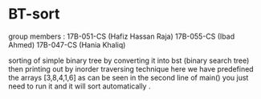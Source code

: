 # BT-sort
group members :
17B-051-CS  (Hafiz Hassan Raja)
17B-055-CS  (Ibad Ahmed)
17B-047-CS  (Hania Khaliq)


sorting of simple binary tree by converting it into bst (binary search tree) then printing out by inorder traversing technique
here we have predefined the arrays [3,8,4,1,6] as can be seen in the second line of main() you just need to run it and it will sort automatically .
